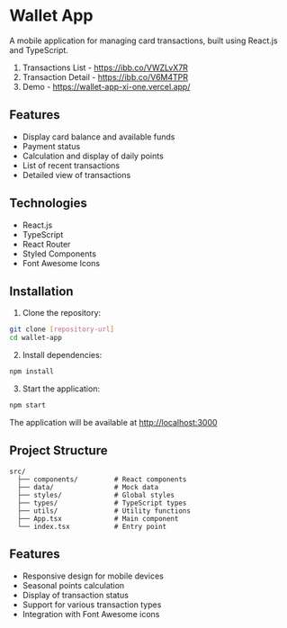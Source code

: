 # Wallet App

A mobile application for managing card transactions, built using React.js and TypeScript.

1) Transactions List - https://ibb.co/VWZLvX7R
2) Transaction Detail - https://ibb.co/V6M4TPR
3) Demo - https://wallet-app-xi-one.vercel.app/


## Features

- Display card balance and available funds
- Payment status
- Calculation and display of daily points
- List of recent transactions
- Detailed view of transactions

## Technologies

- React.js
- TypeScript
- React Router
- Styled Components
- Font Awesome Icons

## Installation

1. Clone the repository:
```bash
git clone [repository-url]
cd wallet-app
```

2. Install dependencies:
```bash
npm install
```

3. Start the application:
```bash
npm start
```

The application will be available at [http://localhost:3000](http://localhost:3000)

## Project Structure

```
src/
  ├── components/         # React components
  ├── data/               # Mock data
  ├── styles/             # Global styles
  ├── types/              # TypeScript types
  ├── utils/              # Utility functions
  ├── App.tsx             # Main component
  └── index.tsx           # Entry point
```

## Features

- Responsive design for mobile devices
- Seasonal points calculation
- Display of transaction status
- Support for various transaction types
- Integration with Font Awesome icons
